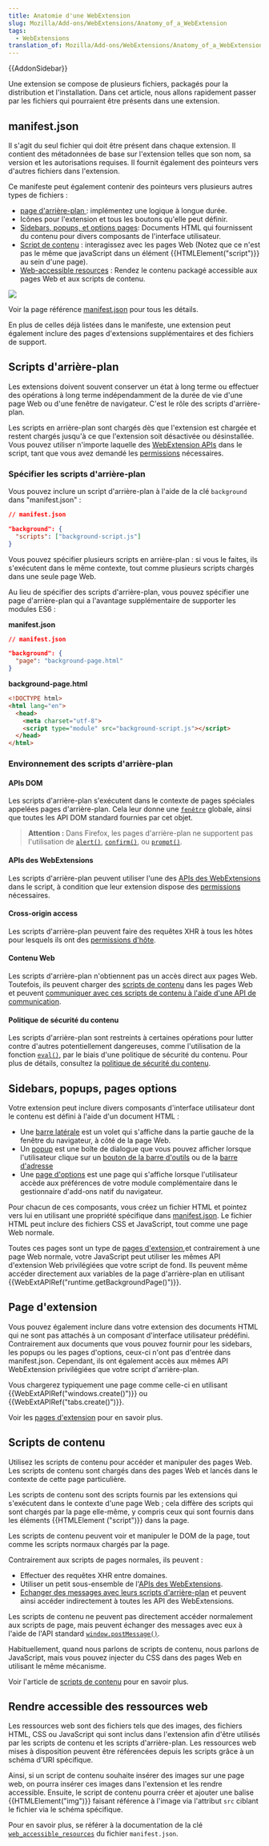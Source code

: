 ```yaml
---
title: Anatomie d'une WebExtension
slug: Mozilla/Add-ons/WebExtensions/Anatomy_of_a_WebExtension
tags:
  - WebExtensions
translation_of: Mozilla/Add-ons/WebExtensions/Anatomy_of_a_WebExtension
---
```

{{AddonSidebar}}

Une extension se compose de plusieurs fichiers, packagés pour la distribution et l'installation. Dans cet article, nous allons rapidement passer par les fichiers qui pourraient être présents dans une extension.

## manifest.json

Il s'agit du seul fichier qui doit être présent dans chaque extension. Il contient des métadonnées de base sur l'extension telles que son nom, sa version et les autorisations requises. Il fournit également des pointeurs vers d'autres fichiers dans l'extension.

Ce manifeste peut également contenir des pointeurs vers plusieurs autres types de fichiers :

- [page d'arrière-plan ](/fr/Add-ons/WebExtensions/Anatomy_of_a_WebExtension#Background_scripts): implémentez une logique à longue durée.
- Icônes pour l'extension et tous les boutons qu'elle peut définir.
- [Sidebars, popups, et options pages](/fr/Add-ons/WebExtensions/Anatomy_of_a_WebExtension#Sidebars_popups_options_pages): Documents HTML qui fournissent du contenu pour divers composants de l'interface utilisateur.
- [Script de contenu](/fr/Add-ons/WebExtensions/Anatomy_of_a_WebExtension#Content_scripts) : interagissez avec les pages Web (Notez que ce n'est pas le même que javaScript dans un élément {{HTMLElement("script")}} au sein d'une page).
- [Web-accessible resources](/fr/Add-ons/WebExtensions/Anatomy_of_a_WebExtension#Web_accessible_resources) : Rendez le contenu packagé accessible aux pages Web et aux scripts de contenu.

![](webextension-anatomy.png)

Voir la page référence [manifest.json](/fr/docs/Mozilla/Add-ons/WebExtensions/manifest.json) pour tous les détails.

En plus de celles déjà listées dans le manifeste, une extension peut également inclure des pages d'extensions supplémentaires et des fichiers de support.

## Scripts d'arrière-plan

Les extensions doivent souvent conserver un état à long terme ou effectuer des opérations à long terme indépendamment de la durée de vie d'une page Web ou d'une fenêtre de navigateur. C'est le rôle des scripts d'arrière-plan.

Les scripts en arrière-plan sont chargés dès que l'extension est chargée et restent chargés jusqu'à ce que l'extension soit désactivée ou désinstallée. Vous pouvez utiliser n'importe laquelle des [WebExtension APIs](/fr/Add-ons/WebExtensions/API) dans le script, tant que vous avez demandé les [permissions](/fr/docs/Mozilla/Add-ons/WebExtensions/manifest.json/permissions) nécessaires.

### Spécifier les scripts d'arrière-plan

Vous pouvez inclure un script d'arrière-plan à l'aide de la clé `background` dans "manifest.json" :

```json
// manifest.json

"background": {
  "scripts": ["background-script.js"]
}
```

Vous pouvez spécifier plusieurs scripts en arrière-plan : si vous le faites, ils s'exécutent dans le même contexte, tout comme plusieurs scripts chargés dans une seule page Web.

Au lieu de spécifier des scripts d'arrière-plan, vous pouvez spécifier une page d'arrière-plan qui a l'avantage supplémentaire de supporter les modules ES6 :

**manifest.json**

```json
// manifest.json

"background": {
  "page": "background-page.html"
}
```

**background-page.html**

```html
<!DOCTYPE html>
<html lang="en">
  <head>
    <meta charset="utf-8">
    <script type="module" src="background-script.js"></script>
  </head>
</html>
```

### Environnement des scripts d'arrière-plan

#### APIs DOM

Les scripts d'arrière-plan s'exécutent dans le contexte de pages spéciales appelées pages d'arrière-plan. Cela leur donne une [`fenêtre`](/fr/docs/Web/API/Window) globale, ainsi que toutes les API DOM standard fournies par cet objet.

> **Attention :** Dans Firefox, les pages d'arrière-plan ne supportent pas l'utilisation de [`alert()`](/fr/docs/Web/API/Window/alert), [`confirm()`](/fr/docs/Web/API/Window/confirm), ou [`prompt()`](/fr/docs/Web/API/Window/prompt).

#### APIs des WebExtensions

Les scripts d'arrière-plan peuvent utiliser l'une des [APIs des WebExtensions](/fr/Add-ons/WebExtensions/API) dans le script, à condition que leur extension dispose des [permissions](/fr-FR/docs/Mozilla/Add-ons/WebExtensions/manifest.json/permissions) nécessaires.

#### Cross-origin access

Les scripts d'arrière-plan peuvent faire des requêtes XHR à tous les hôtes pour lesquels ils ont des [permissions d'hôte](/fr/docs/Mozilla/Add-ons/WebExtensions/manifest.json/permissions).

#### Contenu Web

Les scripts d'arrière-plan n'obtiennent pas un accès direct aux pages Web. Toutefois,  ils peuvent charger des [scripts de contenu](/fr/docs/Mozilla/Add-ons/WebExtensions/Content_scripts) dans les pages Web et peuvent [communiquer avec ces scripts de contenu à l'aide d'une API de communication](/fr/Add-ons/WebExtensions/Content_scripts#Communicating_with_background_scripts).

#### Politique de sécurité du contenu

Les scripts d'arrière-plan sont restreints à certaines opérations pour lutter contre d'autres potentiellement dangereuses, comme l'utilisation de la fonction [`eval()`](/fr/docs/Web/JavaScript/Reference/Global_Objects/eval), par le biais d'une politique de sécurité du contenu. Pour plus de détails, consultez la [politique de sécurité du contenu](/fr/docs/Mozilla/Add-ons/WebExtensions/Content_Security_Policy).

## Sidebars, popups, pages options

Votre extension peut inclure divers composants d'interface utilisateur dont le contenu est défini à l'aide d'un document HTML :

- Une [barre latérale](/fr/Add-ons/WebExtensions/user_interface/Sidebars) est un volet qui s'affiche dans la partie gauche de la fenêtre du navigateur, à côté de la page Web.
- Un [popup](/fr/Add-ons/WebExtensions/user_interface/Popups) est une boîte de dialogue que vous pouvez afficher lorsque l'utilisateur clique sur un [bouton de la barre d'outils](/fr/Add-ons/WebExtensions/user_interface/Browser_action) ou de la [barre d'adresse](/fr/Add-ons/WebExtensions/user_interface/Page_actions)
- Une [page d'options](/fr/Add-ons/WebExtensions/user_interface/Options_pages)  est une page qui s'affiche lorsque l'utilisateur accède aux préférences de votre module complémentaire dans le gestionnaire d'add-ons natif du navigateur.

Pour chacun de ces composants, vous créez un fichier HTML et pointez vers lui en utilisant une propriété spécifique dans [manifest.json](/fr/Add-ons/WebExtensions/manifest.json). Le fichier HTML peut inclure des fichiers CSS et JavaScript, tout comme une page Web normale.

Toutes ces pages sont un type de [pages d'extension](/fr/Add-ons/WebExtensions/user_interface/Extension_pages),et contrairement à une page Web normale, votre JavaScript peut utiliser les mêmes API d'extension Web privilégiées que votre script de fond. Ils peuvent même accéder directement aux variables de la page d'arrière-plan en utilisant  {{WebExtAPIRef("runtime.getBackgroundPage()")}}.

## Page d'extension

Vous pouvez également inclure dans votre extension des documents HTML qui ne sont pas attachés à un composant d'interface utilisateur prédéfini. Contrairement aux documents que vous pouvez fournir pour les sidebars, les popups ou les pages d'options, ceux-ci n'ont pas d'entrée dans manifest.json. Cependant, ils ont également accès aux mêmes API WebExtension privilégiées que votre script d'arrière-plan.

Vous chargerez typiquement une page comme celle-ci en utilisant  {{WebExtAPIRef("windows.create()")}} ou {{WebExtAPIRef("tabs.create()")}}.

Voir les [pages d'extension](/fr/Add-ons/WebExtensions/user_interface/Extension_pages) pour en savoir plus.

## Scripts de contenu

Utilisez les scripts de contenu pour accéder et manipuler des pages Web. Les scripts de contenu sont chargés dans des pages Web et lancés dans le contexte de cette page particulière.

Les scripts de contenu sont des scripts fournis par les extensions qui s'exécutent dans le contexte d'une page Web ; cela diffère des scripts qui sont chargés par la page elle-même, y compris ceux qui sont fournis dans les éléments {{HTMLElement ("script")}} dans la page.

Les scripts de contenu peuvent voir et manipuler le DOM de la page, tout comme les scripts normaux chargés par la page.

Contrairement aux scripts de pages normales, ils peuvent :

- Effectuer des requêtes XHR entre domaines.
- Utiliser un petit sous-ensemble de l'[APIs des WebExtensions](/fr/docs/Mozilla/Add-ons/WebExtensions/API).
- [Echanger des messages avec leurs scripts d'arrière-plan](/fr/docs/Mozilla/Add-ons/WebExtensions/Content_scripts#Communication_avec_les_scripts_darrière-plan) et peuvent ainsi accéder indirectement à toutes les API des WebExtensions.

Les scripts de contenu ne peuvent pas directement accéder normalement aux scripts de page, mais peuvent échanger des messages avec eux à l'aide de l'API standard [`window.postMessage()`](/fr-FR/docs/Web/API/Window/postMessage).

Habituellement, quand nous parlons de scripts de contenu, nous parlons de JavaScript, mais vous pouvez injecter du CSS dans des pages Web en utilisant le même mécanisme.

Voir l'article de [scripts de contenu](/fr-FR/docs/Mozilla/Add-ons/WebExtensions/Content_scripts) pour en savoir plus.

## Rendre accessible des ressources web

Les ressources web sont des fichiers tels que des images, des fichiers HTML, CSS ou JavaScript qui sont inclus dans l'extension afin d'être utilisés par les scripts de contenu et les scripts d'arrière-plan. Les ressources web mises à disposition peuvent être référencées depuis les scripts grâce à un schéma d'URI spécifique.

Ainsi, si un script de contenu souhaite insérer des images sur une page web, on pourra insérer ces images dans l'extension et les rendre accessible. Ensuite, le script de contenu pourra créer et ajouter une balise {{HTMLElement("img")}} faisant référence à l'image via l'attribut `src` ciblant le fichier via le schéma spécifique.

Pour en savoir plus, se référer à la documentation de la clé [`web_accessible_resources`](/fr/docs/Mozilla/Add-ons/WebExtensions/manifest.json/web_accessible_resources) du fichier `manifest.json`.
